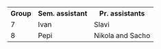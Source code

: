 <table>
  <tr>
    <th>Group</th>
    <th>Sem. assistant</th> 
    <th>Pr. assistants</th>
  </tr>
  <tr>
    <td>7</td>
    <td>Ivan</td> 
    <td>Slavi</td>
  </tr>
  <tr>
    <td>8</td>
    <td>Pepi</td> 
    <td>Nikola and Sacho</td>
  </tr>
</table>